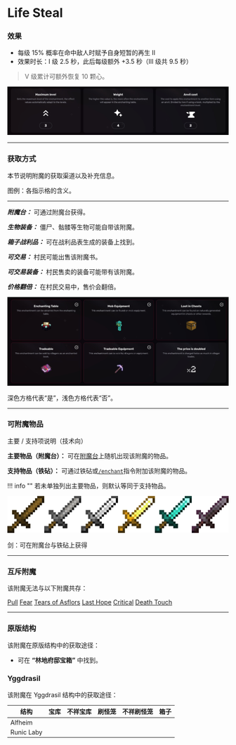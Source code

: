 # Life Steal
### 效果
*   每级 15% 概率在命中敌人时赋予自身短暂的再生 II
*   效果时长：I 级 2.5 秒，此后每级额外 +3.5 秒（III 级共 9.5 秒）

> V 级累计可额外恢复 10 颗心。

![](/images/voxel/enchantment/weapon-enchantment/image_1756618476199_426.png)

* * *

### 获取方式

本节说明附魔的获取渠道以及补充信息。

图例：各指示格的含义。[](#legend-explanations-of-each-box)

* * *

_**附魔台：**_ 可通过附魔台获得。

_**生物装备：**_ 僵尸、骷髅等生物可能自带该附魔。

_**箱子战利品：**_ 可在战利品表生成的装备上找到。

_**可交易：**_ 村民可能出售该附魔书。

_**可交易装备：**_ 村民售卖的装备可能带有该附魔。

_**价格翻倍：**_ 在村民交易中，售价会翻倍。

![](/images/voxel/enchantment/weapon-enchantment/image_1756618476199_713.png)

深色方格代表“是”，浅色方格代表“否”。

* * *

### 可附魔物品
主要 / 支持项说明（技术向）[](#explanation-primary-supported-technical)

**主要物品（附魔台）：** 可在[附魔台](https://minecraft.wiki/w/Enchanting_table)上随机出现该附魔的物品。

**支持物品（铁砧）：** 可通过铁砧或[`/enchant`](https://minecraft.wiki/w/Commands/enchant)指令附加该附魔的物品。

!!! info ""
    若未单独列出主要物品，则默认等同于支持物品。

![](/images/voxel/enchantment/weapon-enchantment/image_1756618476199_152.png)

剑：可在附魔台与铁砧上获得

* * *

### 互斥附魔

该附魔无法与以下附魔共存：

[Pull](/external/neoenchants/enchantment/weapon-enchantment/pull) [Fear](/external/neoenchants/enchantment/weapon-enchantment/fear) [Tears of Asflors](/external/neoenchants/enchantment/weapon-enchantment/tears-of-asflors) [Last Hope](/external/neoenchants/enchantment/weapon-enchantment/last-hope) [Critical](/external/neoenchants/enchantment/weapon-enchantment/critical) [Death Touch](/external/neoenchants/enchantment/weapon-enchantment/death-touch)

* * *

### 原版结构

该附魔在原版结构中的获取途径：

*   可在 **“林地府邸宝箱”** 中找到。

### Yggdrasil

该附魔在 Yggdrasil 结构中的获取途径：

| 结构 | 宝库 | 不祥宝库 | 刷怪笼 | 不祥刷怪笼 | 箱子 |
| --- | --- | --- | --- | --- | --- |
| Alfheim |  |  |  |  |  |
| Runic Laby |  |  |  |  |  |
